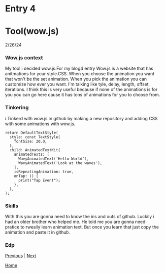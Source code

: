# Entry 4

<h1>Tool(wow.js)</h1>
 2/26/24

### Wow.js context 

<P>My tool i decided wow.js.For my blog4 entry Wow.js is a website that has anitmations for your style.CSS. When you choose the animation you want that won't be the set animation. When you pick the animation you can customize how ever you want. I'm talking like tyle, delay, length, offset, iterations. I think this is very useful because if none of the animations is for you you can go here cause it has tons of animations for you to choose from.
</P>

### Tinkering 

i Tinkerd with wow.js in github by making a new repository and adding CSS with some animations with wow.js.
```language
return DefaultTextStyle(
  style: const TextStyle(
    fontSize: 20.0,
  ),
  child: AnimatedTextKit(
    animatedTexts: [
      WavyAnimatedText('Hello World'),
      WavyAnimatedText('Look at the waves'),
    ],
    isRepeatingAnimation: true,
    onTap: () {
      print("Tap Event");
    },
  ),
);
```
### Skills 

With this you are gonna need to know the ins and outs of github. Luckily i had an older brother who helped me. He told me you are gonna need pratice to rweally learn animation text. But once you learn that just copy the animation and paste it in github.

### Edp 




[Previous](entry03.md) | [Next](entry05.md)

[Home](../README.md)
